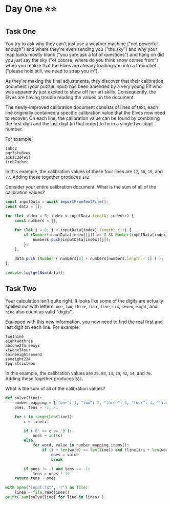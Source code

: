 # Day One ⭐⭐

## Task One

You try to ask why they can't just use a weather machine ("not powerful enough") and where they're even sending you ("the sky") and why your map looks mostly blank ("you sure ask a lot of questions") and hang on did you just say the sky ("of course, where do you think snow comes from") when you realize that the Elves are already loading you into a trebuchet ("please hold still, we need to strap you in").

As they're making the final adjustments, they discover that their calibration document (your puzzle input) has been amended by a very young Elf who was apparently just excited to show off her art skills. Consequently, the Elves are having trouble reading the values on the document.

The newly-improved calibration document consists of lines of text; each line originally contained a specific calibration value that the Elves now need to recover. On each line, the calibration value can be found by combining the first digit and the last digit (in that order) to form a single two-digit number.

For example:

```
1abc2
pqr3stu8vwx
a1b2c3d4e5f
treb7uchet
```

In this example, the calibration values of these four lines are `12`, `38`, `15`, and `77`. Adding these together produces `142`.

Consider your entire calibration document. What is the sum of all of the calibration values?

```javascript
const inputData = await importFromTextFile();
const data = [];

for (let index = 0; index < inputData.length; index++) {
	const numbers = [];
	
	for (let j = 0; j < inputData[index].length; j++) {
		if (Number(inputData[index][j]) >= 0 && Number(inputData[index][j]) <= 9) {
			numbers.push(inputData[index][j]);
		};
	};

	data.push (Number ( numbers[0] + numbers[numbers.length - 1] ) );
};

console.log(getSum(data));
```

## Task Two

Your calculation isn't quite right. It looks like some of the digits are actually spelled out with letters: `one`, `two`, `three`, `four`, `five`, `six`, `seven`, `eight`, and `nine` also count as valid "digits".

Equipped with this new information, you now need to find the real first and last digit on each line. For example:
```
two1nine
eightwothree
abcone2threexyz
xtwone3four
4nineeightseven2
zoneight234
7pqrstsixteen
```

In this example, the calibration values are `29`, `83`, `13`, `24`, `42`, `14`, and `76`. Adding these together produces `281`.

What is the sum of all of the calibration values?

```python
def solve(line):
	number_mapping = { "one": 1, "two": 2, "three": 3, "four": 4, "five": 5, "six": 6, "seven": 7, "eight": 8, "nine": 9, }
	ones, tens = -1, -1

	for i in range(len(line)):
		c = line[i]

		if ('0' <= c <= '9'):
			ones = int(c)
		else:
			for word, value in number_mapping.items():
				if (i + len(word) <= len(line)) and (line[i:i + len(word)] == word):
					ones = value
					break

		if ones != -1 and tens == -1:
			tens = ones * 10
	return tens + ones

with open('input.txt', 'r') as file:
	lines = file.readlines()
print( sum(solve(line) for line in lines) )
```
